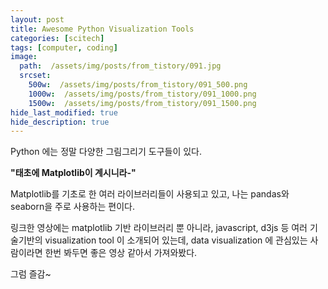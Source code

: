 ```yaml
---
layout: post
title: Awesome Python Visualization Tools
categories: [scitech]
tags: [computer, coding]
image:
  path:  /assets/img/posts/from_tistory/091.jpg
  srcset:
    500w:  /assets/img/posts/from_tistory/091_500.png
    1000w:  /assets/img/posts/from_tistory/091_1000.png
    1500w:  /assets/img/posts/from_tistory/091_1500.png
hide_last_modified: true
hide_description: true
---
```



  


  


Python 에는 정말 다양한 그림그리기 도구들이 있다.

  


**"태초에 Matplotlib이 계시니라-"**

  


Matplotlib를 기초로 한 여러 라이브러리들이 사용되고 있고, 나는 pandas와 seaborn을 주로 사용하는 편이다.

  


링크한 영상에는 matplotlib 기반 라이브러리 뿐 아니라, javascript, d3js 등 여러 기술기반의 visualization tool 이 소개되어 있는데, data visualization 에 관심있는 사람이라면 한번 봐두면 좋은 영상 같아서 가져와봤다.

  


그럼 즐감~

  


  


